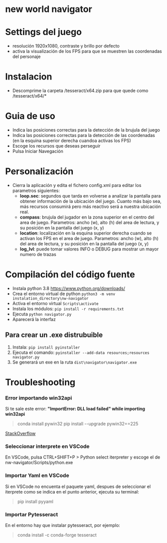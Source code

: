 # new world navigator

# Settings del juego
* resolución 1920x1080, contraste y brillo por defecto
* activa la visualización de los FPS para que se muestren las coordenadas del personaje

# Instalacion
* Descomprime la carpeta /tesseract/x64.zip para que quede como /tesseract/x64/*

# Guia de uso
* Indica las posiciones correctas para la detección de la brujula del juego
* Indica las posiciones correctas para la detección de las coordenadas (en la esquina superior derecha cuandoa activas los FPS)
* Escoge los recursos que deseas perseguir
* Pulsa Iniciar Navegación

# Personalización
* Cierra la aplicación y edita el fichero config.xml para editar los parametros siguientes:
  * __loop.sec__: segundos que tarda en volverse a analizar la pantalla para obtener información de la ubicación del juego. Cuanto más bajo sea, más recursos consumirá pero más reactivo será a nuestra ubicación real.
  * __compass__: brujula del jugador en la zona superior en el centro del area de juego. Parametros: ancho (w), alto (h) del area de lectura, y su posición en la pantalla del juego (x, y)
  * __location__: localización en la esquina superior derecha cuando se activan los FPS en el area de juego. Parametros: ancho (w), alto (h) del area de lectura, y su posición en la pantalla del juego (x, y)
  * __log_lvl__: puede tomar valores INFO o DEBUG para mostrar un mayor numero de trazas

# Compilación del código fuente
* Instala python 3.8 https://www.python.org/downloads/
* Crea el entorno virtual de python ```python3 -m venv instalation_directory\nw-navigator```
* Activa el entorno virtual ```Scripts\activate```
* Instala los módulos: ```pip install -r requirements.txt```
* Ejecuta ```python navigator.py``` 
* Aparecerá la interfaz

## Para crear un .exe distrubuible
1. Instala: ```pip install pyinstaller```
2. Ejecuta el comando: ```pyinstaller --add-data resources;resources navigator.py```
3. Se generará un exe en la ruta ```dist\navigator\navigator.exe ```

# Troubleshooting

### Error importando win32api

Si te sale este error: __"ImportError: DLL load failed" while importing win32api__
> conda install pywin32
> pip install --upgrade pywin32==225

[StackOverflow](https://stackoverflow.com/questions/58612306/how-to-fix-importerror-dll-load-failed-while-importing-win32api)


### Seleccionar interprete en VSCode

En VSCode, pulsa CTRL+SHIFT+P > Python select iterpreter y escoge el de nw-navigator/Scripts/python.exe

### Importar Yaml en VSCode

Si en VSCode no encuenta el paquete yaml, despues de seleccionar el iterprete como se indica en el punto anterior, ejecuta su terminal:
> pip install pyyaml

### Importar Pytesseract

En el entorno hay que instalar pytesseract, por ejemplo:

> conda install -c conda-forge tesseract

